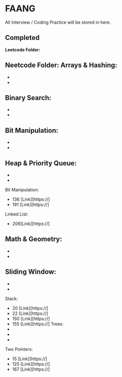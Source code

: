 # FAANG
All Interview / Coding Practice will be stored in here.

## Completed

**Leetcode Folder:**

**Neetcode Folder:**
Arrays & Hashing:
-
-
-

Binary Search:
-
-
-

Bit Manipulation:
-
-
-

Heap & Priority Queue:
-
-
-


Bit Manipulation:

- 136 [Link][https://]
- 191 [Link][https://]


Linked List: 

- 206[Link][https://]


Math & Geometry:
-
-
-

Sliding Window:
-
-
-


Stack:
- 20 [Link][https://]
- 22 [Link][https://]
- 150 [Link][https://]
- 155 [Link][https://]
Trees:
-
-
-

Two Pointers:
- 15 [Link][https://]
- 125 [Link][https://]
- 167 [Link][https://]
  
